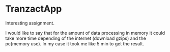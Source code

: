 # TranzactApp

Interesting assignment. 

I would like to say that for the amount of data processing in memory it could take more time depending of the internet (download gzips) and the pc(memory use). In my case it took me like 5 min to get the result.
